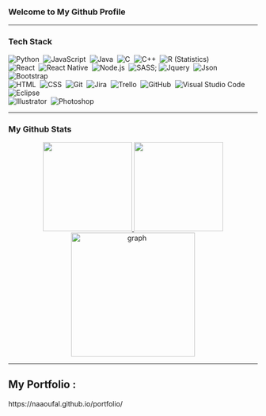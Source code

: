 ### Welcome to My Github Profile ###

***

### Tech Stack

![Python](https://img.shields.io/badge/-Python-05122A?style=flat&logo=python)&nbsp;
![JavaScript](https://img.shields.io/badge/-JavaScript-05122A?style=flat&logo=javascript)&nbsp;
![Java](https://img.shields.io/badge/-Java-05122A?style=flat&logo=Java&logoColor=FFA518)&nbsp;
![C](https://img.shields.io/badge/-C-05122A?style=flat&logo=C&logoColor=A8B9CC)&nbsp;
![C++](https://img.shields.io/badge/-C++-05122A?style=flat&logo=C%2B%2B&logoColor=00599C)&nbsp;
![R (Statistics)](https://img.shields.io/badge/-R-05122A?style=flat&logo=R&logoColor=276DC3)\
![React](https://img.shields.io/badge/-React-05122A?style=flat&logo=react)&nbsp;
![React Native](https://img.shields.io/badge/-React-05122A?style=flat&logo=react)&nbsp;
![Node.js](https://img.shields.io/badge/-Node.js-05122A?style=flat&logo=node.js)&nbsp;
![SASS](https://img.shields.io/badge/-SASS-05122A?style=flat&logo=sass&logoColor=563D7C);
![Jquery](https://img.shields.io/badge/-Jquery-05122A?style=flat&logo=jquery)&nbsp;
![Json](https://img.shields.io/badge/-Json-05122A?style=flat&logo=json)&nbsp;
![Bootstrap](https://img.shields.io/badge/-Bootstrap-05122A?style=flat&logo=bootstrap&logoColor=563D7C)\
![HTML](https://img.shields.io/badge/-HTML-05122A?style=flat&logo=HTML5)&nbsp;
![CSS](https://img.shields.io/badge/-CSS-05122A?style=flat&logo=CSS3&logoColor=1572B6)&nbsp;
![Git](https://img.shields.io/badge/-Git-05122A?style=flat&logo=git)&nbsp;
![Jira](https://img.shields.io/badge/-Jira-05122A?style=flat&logo=jira)&nbsp;
![Trello](https://img.shields.io/badge/-Trello-05122A?style=flat&logo=trello)&nbsp;
![GitHub](https://img.shields.io/badge/-GitHub-05122A?style=flat&logo=github)&nbsp;
![Visual Studio Code](https://img.shields.io/badge/-Visual%20Studio%20Code-05122A?style=flat&logo=visual-studio-code&logoColor=007ACC)&nbsp;
![Eclipse](https://img.shields.io/badge/-Eclipse-05122A?style=flat&logo=eclipse-ide&logoColor=2C2255)\
![Illustrator](https://img.shields.io/badge/-Illustrator-05122A?style=flat&logo=adobe-illustrator)&nbsp;
![Photoshop](https://img.shields.io/badge/-Photoshop-05122A?style=flat&logo=adobe-photoshop)&nbsp;

***

### My Github Stats ###

<p align="center">
<a href="https://github.com/naaoufal">
  <img height="180em" src="https://github-readme-stats.vercel.app/api?username=naaoufal&theme=algolia&show_icons=true" />
  <img height="180em" src="https://github-readme-stats-eight-theta.vercel.app/api/top-langs/?username=naaoufal&layout=compact&langs_count=8&theme=algolia"/>
  <br>
  <img src="https://activity-graph.herokuapp.com/graph?username=naaoufal&theme=rogue" height=250 alt="graph"/>
</a>
</p>

***

<h2>My Portfolio :</h2>
<p>https://naaoufal.github.io/portfolio/</p>

